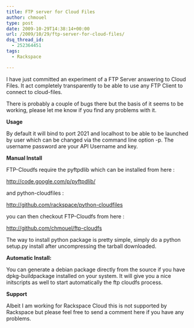 ```yaml
---
title: FTP server for Cloud Files
author: chmouel
type: post
date: 2009-10-29T14:38:14+00:00
url: /2009/10/29/ftp-server-for-cloud-files/
dsq_thread_id:
  - 252364451
tags:
  - Rackspace

---
```

I have just committed an experiment of a FTP Server answering to Cloud Files. It act completely transparently to be able to use any FTP Client to connect to cloud-files.

There is probably a couple of bugs there but the basis of it seems to be working, please let me know if you find any problems with it.

**Usage**

By default it will bind to port 2021 and localhost to be able to be launched by user which can be changed via the command line option -p. The username password are your API Username and key.

**Manual Install**

FTP-Cloudfs require the pyftpdlib which can be installed from here :

<http://code.google.com/p/pyftpdlib/>

and python-cloudfiles :

<http://github.com/rackspace/python-cloudfiles>

you can then checkout FTP-Cloudfs from here :

<http://github.com/chmouel/ftp-cloudfs>

The way to install python package is pretty simple, simply do a python  
setup.py install after uncompressing the tarball downloaded.

**Automatic Install:**

You can generate a debian package directly from the source if you have  
dpkg-buildpackage installed on your system. It will give you a nice  
initscripts as well to start automatically the ftp cloudfs process.

**Support**

Albeit I am working for Rackspace Cloud this is not supported by  
Rackspace but please feel free to send a comment here if you have any  
problems.